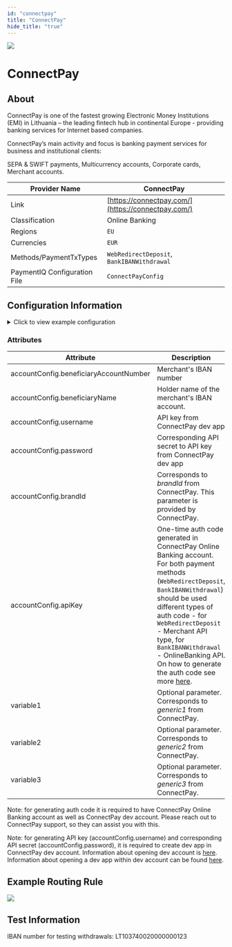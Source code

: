 ```yaml
--- 
id: "connectpay" 
title: "ConnectPay"
hide_title: "true"
---
```

 
![](/img/providers/logos/connectpay.png)

# ConnectPay

## About
ConnectPay is one of the fastest growing Electronic Money Institutions (EMI) in Lithuania – the leading fintech hub in continental Europe - providing banking services for Internet based companies.

ConnectPay’s main activity and focus is banking payment services for business and institutional clients:

SEPA & SWIFT payments, Multicurrency accounts, Corporate cards, Merchant accounts.

| Provider Name                | ConnectPay                                         |
|------------------------------|----------------------------------------------------|
| Link                         | [https://connectpay.com/](https://connectpay.com/) |
| Classification               | Online Banking                                     |
| Regions                      | `EU`                                               |
| Currencies                   | `EUR`                                              |
| Methods/PaymentTxTypes       | `WebRedirectDeposit`, `BankIBANWithdrawal`         |
| PaymentIQ Configuration File | `ConnectPayConfig`                                 |

## Configuration Information

<details>
<summary>Click to view example configuration</summary>
<br/>

```xml
<com.devcode.paymentiq.integration.connectpay.ConnectPayConfig>
    <enabled>true</enabled>
    <useViqProxy>true</useViqProxy>
    <accounts>
        <entry>
            <string>CONNECTPAY</string>
            <account>
                <use3Dsecure>false</use3Dsecure>
                <beneficiaryAccountNumber>??</beneficiaryAccountNumber>
                <beneficiaryName>Jonah Jameson</beneficiaryName>
                <username>??</username> <!--api key from ConnectPay devapp-->
                <password>??</password> <!--api secret corresponding to api key from ConnectPay devapp-->
                <apiKey>??</apiKey> <!--authCode from ConnectPay account-->
                <brandId>??</brandId>
                <supportedCurrencies>EUR</supportedCurrencies>
            </account>
        </entry>
    </accounts>
    <testMode>true</testMode>
    <defaultDescriptor>DevCode payment</defaultDescriptor>
</com.devcode.paymentiq.integration.connectpay.ConnectPayConfig>
```

</details>

### Attributes

| Attribute                              | Description                                                                                                                                                                                                                                                                                                                                                                                                                     |
|----------------------------------------|---------------------------------------------------------------------------------------------------------------------------------------------------------------------------------------------------------------------------------------------------------------------------------------------------------------------------------------------------------------------------------------------------------------------------------|
| accountConfig.beneficiaryAccountNumber | Merchant's IBAN number                                                                                                                                                                                                                                                                                                                                                                                                          |
| accountConfig.beneficiaryName          | Holder name of the merchant's IBAN account.                                                                                                                                                                                                                                                                                                                                                                                     |
| accountConfig.username                 | API key from ConnectPay dev app                                                                                                                                                                                                                                                                                                                                                                                                 |
| accountConfig.password                 | Corresponding API secret to API key from ConnectPay dev app                                                                                                                                                                                                                                                                                                                                                                     |
| accountConfig.brandId                  | Corresponds to *brandId* from ConnectPay. This parameter is provided by ConnectPay.                                                                                                                                                                                                                                                                                                                                             |
| accountConfig.apiKey                   | One-time auth code generated in ConnectPay Online Banking account. For both payment methods (`WebRedirectDeposit`, `BankIBANWithdrawal`) should be used different types of auth code - for `WebRedirectDeposit` - Merchant API type, for `BankIBANWithdrawal` - OnlineBanking API. On how to generate the auth code see more [here](https://developers.connectpay.com/cp/security/generate-authcode-via-online-banking-portal). |
| variable1                              | Optional parameter. Corresponds to *generic1* from ConnectPay.                                                                                                                                                                                                                                                                                                                                                                  |
| variable2                              | Optional parameter. Corresponds to *generic2* from ConnectPay.                                                                                                                                                                                                                                                                                                                                                                  |
| variable3                              | Optional parameter. Corresponds to *generic3* from ConnectPay.                                                                                                                                                                                                                                                                                                                                                                  |

Note: for generating auth code it is required to have ConnectPay Online Banking account as well as ConnectPay dev account. Please reach out to ConnectPay support, so they can assist you with this.

Note: for generating API key (accountConfig.username) and corresponding API secret (accountConfig.password), it is required to create dev app in ConnectPay dev account. Information about opening dev account is [here](https://developers.connectpay.com/cp/dev-portal/open-developer-account). Information about opening a dev app within dev account can be found [here](https://developers.connectpay.com/cp/dev-portal/create-developer-application).

## Example Routing Rule

![](/img/providers/routing/connectpay.png)

## Test Information

IBAN number for testing withdrawals: LT103740020000000123
